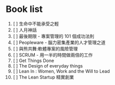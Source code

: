 # Book list

1. [ ] 生命中不能承受之輕
2. [ ] 人月神話
3. [ ] 最後期限 - 專案管理的 101 個成功法則
4. [ ] Peopleware - 腦力密集產業的人才管理之道
5. [ ] 與熊共舞:軟體專案的風險管理
6. [ ] SCRUM - 用一半的時間做兩倍的工作
7. [ ] Get Things Done
8. [ ] The Design of everyday things
9. [ ] Lean In : Women, Work and the Will to Lead
10. [ ] The Lean Startup 精實創業

